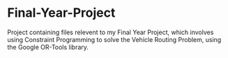 # Final-Year-Project

Project containing files relevent to my Final Year Project, which involves using Constraint Programming to solve the Vehicle Routing Problem, using the Google OR-Tools library.
